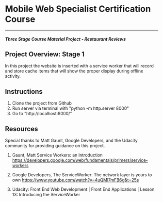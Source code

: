 # Mobile Web Specialist Certification Course
---
#### _Three Stage Course Material Project - Restaurant Reviews_

## Project Overview: Stage 1

In this project the website is inserted with a service worker that will record and store cache items that will show the proper
display during offline activity. 


## Instructions

1. Clone the project from Github
2. Run server via terminal with "python -m http.server 8000"
3. Go to "http://localhost:8000/"


## Resources

Special thanks to Matt Gaunt, Google Developers, and the Udacity community for providing guidance on this project.

1. Gaunt, Matt  Service Workers: an Introduction
https://developers.google.com/web/fundamentals/primers/service-workers

2. Google Developers, The ServiceWorker: The network layer is yours to own
https://www.youtube.com/watch?v=4uQMl7mFB6g&t=25s

3. Udacity: Front End Web Development | Front End Applications | Lesson 13: Introducing the ServiceWorker

